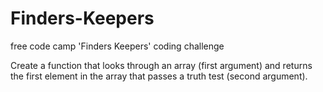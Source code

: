 # Finders-Keepers
free code camp 'Finders Keepers' coding challenge

Create a function that looks through an array (first argument) and returns the first element in the array that passes a truth test (second argument).
